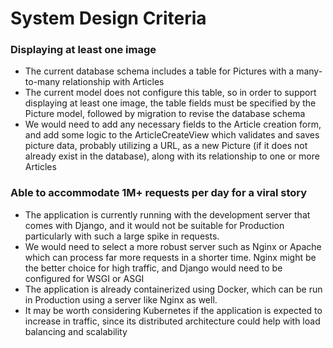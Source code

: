 # System Design Criteria

### Displaying at least one image
- The current database schema includes a table for Pictures with a many-to-many relationship with Articles
- The current model does not configure this table, so in order to support displaying at least one image,
the table fields must be specified by the Picture model, followed by migration to revise the database schema
- We would need to add any necessary fields to the Article creation form, and add some logic to the ArticleCreateView which validates and saves picture data, probably utilizing a URL, as a new Picture (if it does not already exist in the database), along with its relationship to one or more Articles 

### Able to accommodate 1M+ requests per day for a viral story
- The application is currently running with the development server that comes with Django, and it would not be suitable for Production particularly with such a large spike in requests.
- We would need to select a more robust server such as Nginx or Apache which can process far more requests in a shorter time. Nginx might be the better choice for high traffic, and Django would need to be configured for WSGI or ASGI
- The application is already containerized using Docker, which can be run in Production using a server like Nginx as well. 
- It may be worth considering Kubernetes if the application is expected to increase in traffic, since its distributed architecture could help with load balancing and scalability
